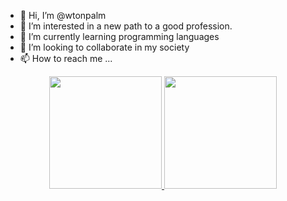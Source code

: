 - 👋 Hi, I’m @wtonpalm
- 👀 I’m interested in a new path to a good profession.
- 🌱 I’m currently learning programming languages
- 💞️ I’m looking to collaborate in my society
- 📫 How to reach me ...

<div align="center">
  <a href="https://github.com/wtonpalm">
  <img height="180em" src="https://github-readme-stats.vercel.app/api?username=wtonpalm&show_icons=true&theme=merko&include_all_commits=true&count_private=true"/>
  <img height="180em" src="https://github-readme-stats.vercel.app/api/top-langs/?username=wtonpalm&layout=compact&langs_count=7&theme=merko"/>
</div>

<!---
wtonpalm/wtonpalm is a ✨ special ✨ repository because its `README.md` (this file) appears on your GitHub profile.
You can click the Preview link to take a look at your changes.
--->
